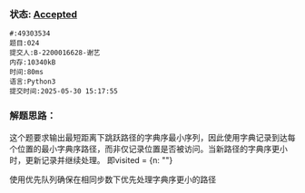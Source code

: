 ### 状态: [Accepted](http://dsbpython.openjudge.cn/dspythonbook/solution/49303534/)
```
#:49303534
题目:024
提交人:B-2200016628-谢艺
内存:10340kB
时间:80ms
语言:Python3
提交时间:2025-05-30 15:17:55
```
### 解题思路：
这个题要求输出最短距离下跳跃路径的字典序最小序列，因此使用字典记录到达每个位置的最小字典序路径，而非仅记录位置是否被访问。当新路径的字典序更小时，更新记录并继续处理。
即visited = {n: ""}  

使用优先队列确保在相同步数下优先处理字典序更小的路径